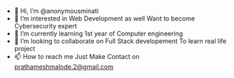 - 👋 Hi, I’m @anonymousminati
- 👀 I’m interested in Web Development as well Want to become Cybersecurity expert  
- 🌱 I’m currently learning 1st year of Computer engineering
- 💞️ I’m looking to collaborate on Full Stack developement To learn real life project
- 📫 How to reach me Just Make Contact on prathameshmalode.2@gmail.com

<!---
anonymousminati/anonymousminati is a ✨ special ✨ repository because its `README.md` (this file) appears on your GitHub profile.
You can click the Preview link to take a look at your changes.
--->
